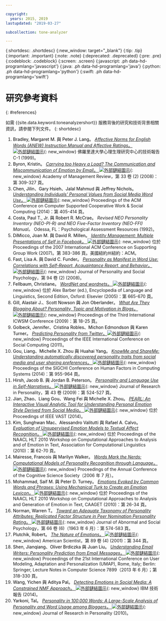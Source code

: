 ```yaml
---

copyright:
  years: 2015, 2019
lastupdated: "2019-03-27"

subcollection: tone-analyzer

---
```


{:shortdesc: .shortdesc}
{:new_window: target="_blank"}
{:tip: .tip}
{:important: .important}
{:note: .note}
{:deprecated: .deprecated}
{:pre: .pre}
{:codeblock: .codeblock}
{:screen: .screen}
{:javascript: .ph data-hd-programlang='javascript'}
{:java: .ph data-hd-programlang='java'}
{:python: .ph data-hd-programlang='python'}
{:swift: .ph data-hd-programlang='swift'}

# 研究參考資料
{: #references}

如需 {{site.data.keyword.toneanalyzershort}} 服務背後的研究和技術背景相關資訊，請參閱下列文件。
{: shortdesc}

1.  <a id="bib-bradley" style="border-bottom:none; color:black">Bradley, Margaret M. 與 Peter J. Lang。</a> [*Affective Norms for English Words (ANEW) Instruction Manual and Affective Ratings。* ![外部鏈結圖示](../../icons/launch-glyph.svg "外部鏈結圖示")](http://www.researchgate.net/publication/239604183_Affective_Norms_for_English_Words_%28ANEW%29_Instruction_Manual_and_Affective_Ratings){: new_window} 佛羅里達大學心理生理研究中心的技術報告 C-1 (1999)。
1.  <a id="bib-byron" style="border-bottom:none; color:black">Byron, Kristin。</a> [*Carrying too Heavy a Load? The Communication and Miscommunication of Emotion by Email。* ![外部鏈結圖示](../../icons/launch-glyph.svg "外部鏈結圖示")](http://amr.aom.org/content/33/2/309.short){: new_window}  Academy of Management Review，第 33 卷 (2) (2008)：第 309-327 頁。
1.  <a id="bib-chen" style="border-bottom:none; color:black">Chen, Jilin、Gary Hsieh、Jalal Mahmud 與 Jeffrey Nichols。</a> [*Understanding Individuals' Personal Values from Social Media Word Use。* ![外部鏈結圖示](../../icons/launch-glyph.svg "外部鏈結圖示")](http://dl.acm.org/citation.cfm?id=2531608){: new_window} Proceedings of the ACM Conference on Computer Supported Cooperative Work & Social Computing (2014)：第 405-414 頁。
1.  <a id="bib-costa" style="border-bottom:none; color:black">Costa, Paul T., Jr. 與 Robert R. McCrae。</a> *Revised NEO Personality Inventory (NEO-PI-R) and NEO Five-Factor Inventory (NEO-FFI) Manual。* Odessa, FL：Psychological Assessment Resources (1992)。
1.  <a id="bib-dimicco" style="border-bottom:none; color:black">DiMicco, Joan M. 與 David R. Millen。</a> [*Identity Management: Multiple Presentations of Self in Facebook。* ![外部鏈結圖示](../../icons/launch-glyph.svg "外部鏈結圖示")](http://dl.acm.org/citation.cfm?id=1316682){: new_window} 位於 Proceedings of the 2007 International ACM Conference on Supporting Group Work (2007)。第 383-386 頁。美國紐約州紐約：ACM。
1.  <a id="bib-fast" style="border-bottom:none; color:black">Fast, Lisa A. 與 David C. Funder。</a> [*Personality as Manifest in Word Use: Correlations with Self-Report, Acquaintance Report, and Behavior。* ![外部鏈結圖示](../../icons/launch-glyph.svg "外部鏈結圖示")](http://www.ncbi.nlm.nih.gov/pubmed/18211181){: new_window} Journal of Personality and Social Psychology，第 94 卷 (2) (2008)。
1.  <a id="bib-fellbaum" style="border-bottom:none; color:black">Fellbaum, Christiane。</a> [*WordNet and wordnets。* ![外部鏈結圖示](../../icons/launch-glyph.svg "外部鏈結圖示")](http://philpapers.org/rec/FELWAW){: new_window} 位於 Alex Barber (ed.), Encyclopedia of Language and Linguistics, Second Edition, Oxford: Elsevier (2005)：第 665-670 頁。
1.  <a id="bib-gill" style="border-bottom:none; color:black">Gill, Alastair J.、Scott Nowson 與 Jon Oberlander。</a> [*What Are They Blogging About? Personality, Topic and Motivation in Blogs。* ![外部鏈結圖示](../../icons/launch-glyph.svg "外部鏈結圖示")](http://kanagawa.lti.cs.cmu.edu/11719/sites/default/files/Gil-personality.pdf){: new_window} Proceedings of the Third International ICWSM Conference (2009)：第 18-25 頁。
1.  <a id="bib-golbeck" style="border-bottom:none; color:black">Golbeck, Jennifer、Cristina Robles、Michon Edmondson 與 Karen Turner。</a> [*Predicting Personality from Twitter*。![外部鏈結圖示](../../icons/launch-glyph.svg "外部鏈結圖示")](http://ieeexplore.ieee.org/document/6113107/){: new_window} Proceedings of the IEEE International Conference on Social Computing (2011)。
1.  <a id="bib-gou" style="border-bottom:none; color:black">Gou, Liang、Michelle X. Zhou 與 Huahai Yang。</a> [*KnowMe and ShareMe: Understanding automatically discovered personality traits from social media and user sharing preferences。* ![外部鏈結圖示](../../icons/launch-glyph.svg "外部鏈結圖示")](http://dl.acm.org/citation.cfm?id=2557398){: new_window} Proceedings of the SIGCHI Conference on Human Factors in Computing Systems (2014)：第 955-964 頁。
1.  <a id="bib-hirsh" style="border-bottom:none; color:black">Hirsh, Jacob B. 與 Jordan B. Peterson。</a> [*Personality and Language Use in Self-Narratives。* ![外部鏈結圖示](../../icons/launch-glyph.svg "外部鏈結圖示")](http://individual.utoronto.ca/jacobhirsh/publications/Hirsh_Peterson_2009_JRP.pdf){: new_window} Journal of Research in Personality，第 43 卷 (2009)：第 524-527 頁。
1.  <a id="bib-jian" style="border-bottom:none; color:black">Jian, Zhao、Liang Gou、Wang Fei 與 Michelle X. Zhou。</a> [*PEARL: An Interactive Visual Analytic Tool for Understanding Personal Emotion Style Derived from Social Media。* ![外部鏈結圖示](../../icons/launch-glyph.svg "外部鏈結圖示")](http://ieeexplore.ieee.org/document/7042496/){: new_window} 位於 Proceedings of IEEE VAST (2014)。
1.  <a id="bib-kim" style="border-bottom:none; color:black">Kim, Sunghwan Mac、Alessandro Valitutti 與 Rafael A. Calvo。</a> [*Evaluation of Unsupervised Emotion Models to Textual Affect Recognition。* ![外部鏈結圖示](../../icons/launch-glyph.svg "外部鏈結圖示")](http://anthology.aclweb.org/W/W10/W10-0208.pdf){: new_window} 位於 Proceedings of the NAACL HLT 2010 Workshop on Computational Approaches to Analysis and of Emotion in Text, Association for Computational Linguistics (2010)：第 62-70 頁。
1.  <a id="bib-mairesse" style="border-bottom:none; color:black">Mairesse, Francois 與 Marilyn Walker。</a> [*Words Mark the Nerds: Computational Models of Personality Recognition through Language。* ![外部鏈結圖示](../../icons/launch-glyph.svg "外部鏈結圖示")](https://games.soe.ucsc.edu/words-mark-nerds-computational-models-personality-recognition-through-language){: new_window} Proceedings of the Annual Conference of the Cognitive Science Society（2006 年 7 月）。
1.  <a id="bib-mohammad" style="border-bottom:none; color:black">Mohammad, Saif M. 與 Peter D. Turney。</a> [*Emotions Evoked by Common Words and Phrases: Using Mechanical Turk to Create an Emotion Lexicon。* ![外部鏈結圖示](../../icons/launch-glyph.svg "外部鏈結圖示")](http://dl.acm.org/citation.cfm?id=1860635){: new_window} 位於 Proceedings of the NAACL HLT 2010 Workshop on Computational Approaches to Analysis and Generation of Emotion in Text, CAAGET (2010)：第 26-34 頁。
1.  <a id="bib-norman" style="border-bottom:none; color:black">Norman, Warren T。</a> [*Toward an Adequate Taxonomy of Personality Attributes: Replicated Factor Structure in Peer Nomination Personality Rating。* ![外部鏈結圖示](../../icons/launch-glyph.svg "外部鏈結圖示")](http://psycnet.apa.org/journals/abn/66/6/574/){: new_window} Journal of Abnormal and Social Psychology，第 66 卷 (6)（1963 年 6 月）：第 574-583 頁。
1.  <a id="bib-plutchik" style="border-bottom:none; color:black">Plutchik, Robert。</a> [*The Nature of Emotions。* ![外部鏈結圖示](../../icons/launch-glyph.svg "外部鏈結圖示")](http://www.americanscientist.org/issues/feature/2001/4/the-nature-of-emotions){: new_window} American Scientist，第 89 卷 (4) (2001)：第 344 頁。
1.  <a id="bib-shen" style="border-bottom:none; color:black">Shen, Jianqiang、Oliver Brdiczka 與 Juan Liu。</a> [*Understanding Email Writers: Personality Prediction from Email Messages。* ![外部鏈結圖示](../../icons/launch-glyph.svg "外部鏈結圖示")](https://www.semanticscholar.org/paper/Understanding-Email-Writers%3A-Personality-Prediction-Shen-Brdiczka/c639c8b8e0e5bee7bd834121dbe4f68b474e55d6){: new_window} Proceedings of the 21st International Conference on User Modeling, Adaptation and Personalization (UMAP), Rome, Italy; Berlin: Springer, Lecture Notes in Computer Science 7899（2013 年 6 月）；第 318-330 頁。
1.  <a id="bib-wang" style="border-bottom:none; color:black">Wang, Yichen 與 Aditya Pal。</a> [*Detecting Emotions in Social Media: A Constrained NMF Approach。* ![外部鏈結圖示](../../icons/launch-glyph.svg "外部鏈結圖示")](https://www.semanticscholar.org/paper/Detecting-Emotions-in-Social-Media%3A-A-Constrained-Wang-Pal/9dcd60fa11d4e6bee0fc06405e3a9ac83c89203c){: new_window} IBM 技術報告 (2014)。
1.  <a id="bib-yarkoni" style="border-bottom:none; color:black">Yarkoni, Tal。</a> [*Personality in 100,000 Words: A Large-Scale Analysis of Personality and Word Usage among Bloggers。* ![外部鏈結圖示](../../icons/launch-glyph.svg "外部鏈結圖示")](http://www.ncbi.nlm.nih.gov/pmc/articles/PMC2885844/){: new_window} Journal of Research in Personality (2010)。
